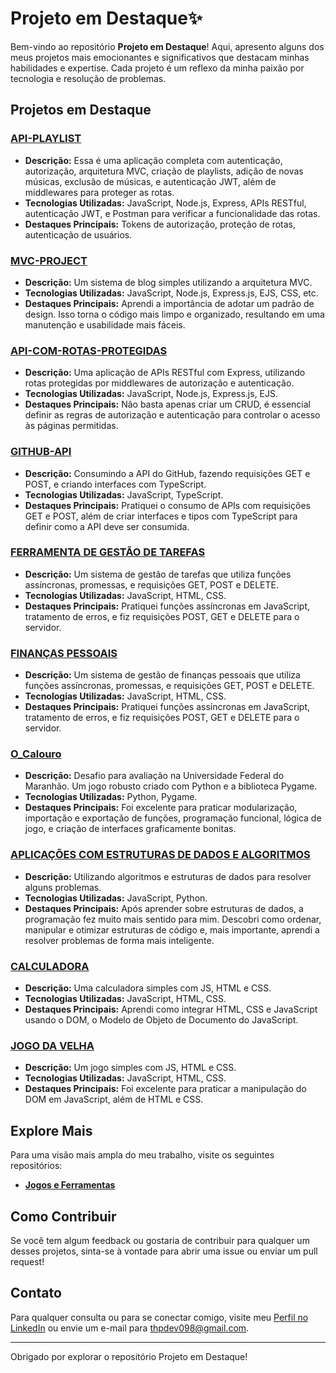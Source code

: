 # Projeto em Destaque✨

Bem-vindo ao repositório **Projeto em Destaque**! Aqui, apresento alguns dos meus projetos mais emocionantes e significativos que destacam minhas habilidades e expertise. Cada projeto é um reflexo da minha paixão por tecnologia e resolução de problemas.

## Projetos em Destaque

### [API-PLAYLIST](https://github.com/tpsousa/api_playlist)
- **Descrição:** Essa é uma aplicação completa com autenticação, autorização, arquitetura MVC, criação de playlists, adição de novas músicas, exclusão de músicas, e autenticação JWT, além de middlewares para proteger as rotas.
- **Tecnologias Utilizadas:** JavaScript, Node.js, Express, APIs RESTful, autenticação JWT, e Postman para verificar a funcionalidade das rotas.
- **Destaques Principais:** Tokens de autorização, proteção de rotas, autenticação de usuários.

### [MVC-PROJECT](https://github.com/tpsousa/MVC-PROJECT)
- **Descrição:** Um sistema de blog simples utilizando a arquitetura MVC.
- **Tecnologias Utilizadas:** JavaScript, Node.js, Express.js, EJS, CSS, etc.
- **Destaques Principais:** Aprendi a importância de adotar um padrão de design. Isso torna o código mais limpo e organizado, resultando em uma manutenção e usabilidade mais fáceis.

### [API-COM-ROTAS-PROTEGIDAS](https://github.com/tpsousa/api_rotas_protegidas)
- **Descrição:** Uma aplicação de APIs RESTful com Express, utilizando rotas protegidas por middlewares de autorização e autenticação.
- **Tecnologias Utilizadas:** JavaScript, Node.js, Express.js, EJS.
- **Destaques Principais:** Não basta apenas criar um CRUD, é essencial definir as regras de autorização e autenticação para controlar o acesso às páginas permitidas.

### [GITHUB-API](https://github.com/tpsousa/typescript--exercises/tree/main/githubAPI)
- **Descrição:** Consumindo a API do GitHub, fazendo requisições GET e POST, e criando interfaces com TypeScript.
- **Tecnologias Utilizadas:** JavaScript, TypeScript.
- **Destaques Principais:** Pratiquei o consumo de APIs com requisições GET e POST, além de criar interfaces e tipos com TypeScript para definir como a API deve ser consumida.

### [FERRAMENTA DE GESTÃO DE TAREFAS](https://github.com/tpsousa/games-and-tools/tree/main/sistemaDeGestaoDeTarefas)
- **Descrição:** Um sistema de gestão de tarefas que utiliza funções assíncronas, promessas, e requisições GET, POST e DELETE.
- **Tecnologias Utilizadas:** JavaScript, HTML, CSS.
- **Destaques Principais:** Pratiquei funções assíncronas em JavaScript, tratamento de erros, e fiz requisições POST, GET e DELETE para o servidor.

### [FINANÇAS PESSOAIS](https://github.com/tpsousa/games-and-tools/tree/main/personalFinance)
- **Descrição:** Um sistema de gestão de finanças pessoais que utiliza funções assíncronas, promessas, e requisições GET, POST e DELETE.
- **Tecnologias Utilizadas:** JavaScript, HTML, CSS.
- **Destaques Principais:** Pratiquei funções assíncronas em JavaScript, tratamento de erros, e fiz requisições POST, GET e DELETE para o servidor.

### [O_Calouro](https://github.com/tpsousa/games-and-tools/tree/main/o_calouro)
- **Descrição:** Desafio para avaliação na Universidade Federal do Maranhão. Um jogo robusto criado com Python e a biblioteca Pygame.
- **Tecnologias Utilizadas:** Python, Pygame.
- **Destaques Principais:** Foi excelente para praticar modularização, importação e exportação de funções, programação funcional, lógica de jogo, e criação de interfaces graficamente bonitas.

### [APLICAÇÕES COM ESTRUTURAS DE DADOS E ALGORITMOS](https://github.com/tpsousa/Algorithms-and-data-structures)
- **Descrição:** Utilizando algoritmos e estruturas de dados para resolver alguns problemas.
- **Tecnologias Utilizadas:** JavaScript, Python.
- **Destaques Principais:** Após aprender sobre estruturas de dados, a programação fez muito mais sentido para mim. Descobri como ordenar, manipular e otimizar estruturas de código e, mais importante, aprendi a resolver problemas de forma mais inteligente.

### [CALCULADORA](https://github.com/tpsousa/games-and-tools/calculate)
- **Descrição:** Uma calculadora simples com JS, HTML e CSS.
- **Tecnologias Utilizadas:** JavaScript, HTML, CSS.
- **Destaques Principais:** Aprendi como integrar HTML, CSS e JavaScript usando o DOM, o Modelo de Objeto de Documento do JavaScript.

### [JOGO DA VELHA](https://github.com/tpsousa/games-and-tools/tree/main/tic-tac-toe)
- **Descrição:** Um jogo simples com JS, HTML e CSS.
- **Tecnologias Utilizadas:** JavaScript, HTML, CSS.
- **Destaques Principais:** Foi excelente para praticar a manipulação do DOM em JavaScript, além de HTML e CSS.

## Explore Mais

Para uma visão mais ampla do meu trabalho, visite os seguintes repositórios:

- **[Jogos e Ferramentas](https://github.com/tpsousa/games-and-tools)**

## Como Contribuir

Se você tem algum feedback ou gostaria de contribuir para qualquer um desses projetos, sinta-se à vontade para abrir uma issue ou enviar um pull request!

## Contato

Para qualquer consulta ou para se conectar comigo, visite meu [Perfil no LinkedIn](https://linkedin.com/in/thiago-sousa-2227a12b8) ou envie um e-mail para [thpdev098@gmail.com](mailto:thpdev098@gmail.com).

---

Obrigado por explorar o repositório Projeto em Destaque!
